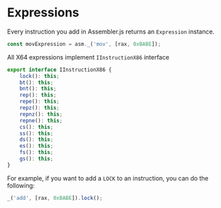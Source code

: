 # Expressions

Every instruction you add in Assembler.js returns an `Expression` instance.

```js
const movExpression = asm._('mov', [rax, 0xBABE]);
```

All X64 expressions implement `IInstructionX86` interface

```ts
export interface IInstructionX86 {
    lock(): this;
    bt(): this;
    bnt(): this;
    rep(): this;
    repe(): this;
    repz(): this;
    repnz(): this;
    repne(): this;
    cs(): this;
    ss(): this;
    ds(): this;
    es(): this;
    fs(): this;
    gs(): this;
}
```

For example, if you want to add a `LOCK` to an instruction, you can do the following:

```js
_('add', [rax, 0xBABE]).lock();
```
